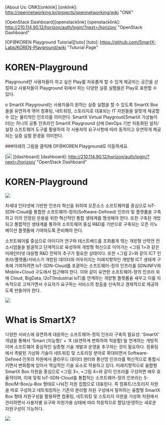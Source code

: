 [About Us: ONK][onklink]
[onklink]: http://opennetworking.kr/projects/opennetworking/wiki "ONK"

[OpenStack Dashboard][openstacklink]
[openstacklink]: http://210.114.90.12/horizon/auth/login/?next=/horizon/ "OpenStack Dashboard"

[OF@KOREN Playground Tutorial][tuto]
[tuto]: https://github.com/SmartX-Labs/KOREN-Playground/wiki "Tuturial Page"


# KOREN-Playground

Playground란 사용자들이 하고 싶은 Play를 자유롭게 할 수 있게 제공되는 공간을 상징하고 사용자들이 Playground 위에서 하는 다양한 실증 실험들은 Play로 표현할 수 있다.

o SmartX Playground는 사용자들이 원하는 실증 실험을 할 수 있도록 SmartX Box들을 유연하게 엮어 컴퓨팅, 네트워킹, 스토리지로 대표되는 IT 자원들을 알맞게 제공할 수 있는 물리적인 인프라를 의미한다. SmartX Virtual Playgroud(SmartX 가상놀이터)는 하나의 공통 인프라인 SmartX Playground 상에 DevOps 기반 자동화된 설치/설정 소프트웨어 도구를 활용하여 각 사용자의 요구사항에 따라 동적이고 유연하게 제공되는 실증 실험 환경을 의미한다.

###아래의 그림을 클릭해 OF@KOREN Playground로 이동하세요.

[![](https://raw.githubusercontent.com/SmartX-Labs/KOREN-Playground/master/images/entrance.png)
][dashboard]
[dashboard]: http://210.114.90.12/horizon/auth/login/?next=/horizon/ "OpenStack Dashboard"


# KOREN-Playground

![](https://raw.githubusercontent.com/SmartX-Labs/KOREN-Playground/master/images/infra.PNG)

 
 차세대 인터넷에 기반한 인프라 혁신을 위하여 오픈소스 소프트웨어를 중심으로 IoT-SDN-Cloud를 통합한 소프트웨어-정의(Software-Defined) 인프라 및 플랫폼을 구축하고 이의 안정된 운용을 위한 혁신적인 통합 생태계를 형성해야 한다. 또한 구축된 개방되고 통합적인 생태계를 통하여 소프트웨어 중심 R&D를 기반으로 구축되는 오픈 이노베이션 플랫폼에 기여하도록 준비해야 한다.

소프트웨어를 중심으로 아이디어 연구와 테스트베드를 조화롭게 엮는 개방형 산학연 컨소시엄들을 발굴하고 단계적으로 육성하여 개방형 혁신으로 이어가는 <그림 1>과 같은 미래인터넷 대응형 R&D 전략의 추구가 필요한 상태이다. 또한 <그림 2>와 같이 ICT 인프라/플랫폼/서비스가 개방된 데이터와 어우러지는 미래지향적인 개방형 ICT 생태계 구축에 기여하려면 IoT-SDN-Cloud를 포괄하는 소프트웨어-정의 인프라를 SDN/NFV와 Mobile+Cloud 구도에서 접근해야 한다. 이와 같이 유연한 소프트웨어-정의 인프라 위에 Cloud, BigData, I2oT(Industrial IoT)를 연계하는 개방형 플랫폼을 세우고 이를 지속적으로 고쳐가면서 수요자가 요구하는 서비스의 창출을 신속하고 경제적으로 제공하도록 만들어야 한다.

![](https://raw.githubusercontent.com/SmartX-Labs/KOREN-Playground/master/images/infra1.PNG)
# What is SmartX?

  다양한 서비스에 유연하게 대응하는 소프트웨어-정의 인프라 구축의 필요성: ‘SmartX’ 개념을 통해서 ‘Smart (지능형)’ + ‘X (유연하게 변화하여 적응함)’을 연계하는 개방적이며 소프트웨어 중심적인 실증형 기술 개발과 운영을 추구하는 것이 필요하다. 컴퓨팅에서 촉발된 가상화 기술이 네트워킹 및 스토리징 분야로 확대되면서 Software-Defined 인프라 차원에서 클라우드 데이터 센터와 통신망 인프라를 혁신적으로 통합시키면서 변화함에 있어서 핵심적인 기술 요소로 작용하고 있다. 미래지향적으로 융합형 SmartX Box 자원을 중심으로 <그림 3>, <그림 4>와 같이 인프라를 구성하면 매우 효율적이며, 이에 맞춰 IoT-SDN-Cloud를 통합하는 소프트웨어-정의 인프라는 S-Box/M-Box/μ-Box 형태로 나눠진 자원 집합으로 대표된다. 즉 컴퓨트/스토리지 자원을 따로 구성하고 네트워킹하는 기존의 분리형 자원 구성에서 탈피하는 융합형 SmartX Box 형태 자원구성을 활용하면 컴퓨팅, 네트워킹 및 스토리지 자원을 가상화 차원에서 관리하면서 사용자별 요구와 자원가용 상태에 따라 적응적으로 할당/운영하는 새로운 자원구성이 가능하다.


![](https://raw.githubusercontent.com/SmartX-Labs/KOREN-Playground/master/images/infra2.PNG)
